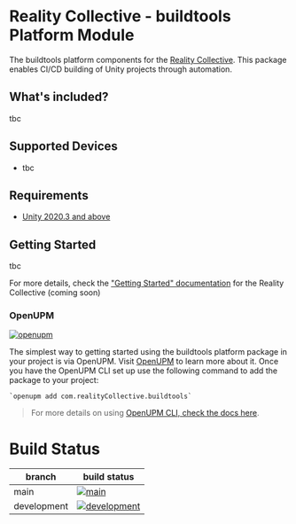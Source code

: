 # Reality Collective - buildtools Platform Module

The buildtools platform components for the [Reality Collective](https://realityCollective.io). This package enables CI/CD building of Unity projects through automation.

## What's included?
<!-- Fill in list of what is included here -->

tbc

## Supported Devices
<!-- Fill in list of what devices or services are supported here -->

- tbc

## Requirements
<!-- Fill in list of requirements here -->

- [Unity 2020.3 and above](https://unity.com/)

## Getting Started
<!-- Update getting started docs here here -->

tbc

For more details, check the ["Getting Started" documentation](http://realitycollective.io/) for the Reality Collective (coming soon)

### OpenUPM
<!-- Check openUPM links and details -->

[![openupm](https://img.shields.io/npm/v/com.realityCollective.buildtools?label=openupm&registry_uri=https://package.openupm.com)](https://openupm.com/packages/com.realityCollective.buildtools/)

The simplest way to getting started using the buildtools platform package in your project is via OpenUPM. Visit [OpenUPM](https://openupm.com/docs/) to learn more about it. Once you have the OpenUPM CLI set up use the following command to add the package to your project:

```
`openupm add com.realityCollective.buildtools`
```

> For more details on using [OpenUPM CLI, check the docs here](https://github.com/openupm/openupm-cli#installation).

# Build Status
<!-- Check build status links and details -->

| branch | build status |
| --- | --- |
| main | [![main](https://github.com/realitycollective/com.realityCollective.buildtools/actions/workflows/buildupmpackages.yml/badge.svg?branch=main)](https://github.com/realitycollective/com.realityCollective.buildtools/actions/workflows/buildupmpackages.yml) |
| development | [![development](https://github.com/realitycollective/com.realityCollective.buildtools/actions/workflows/buildupmpackages.yml/badge.svg?branch=development)](https://github.com/realitycollective/com.realityCollective.buildtools/actions/workflows/buildupmpackages.yml) |

